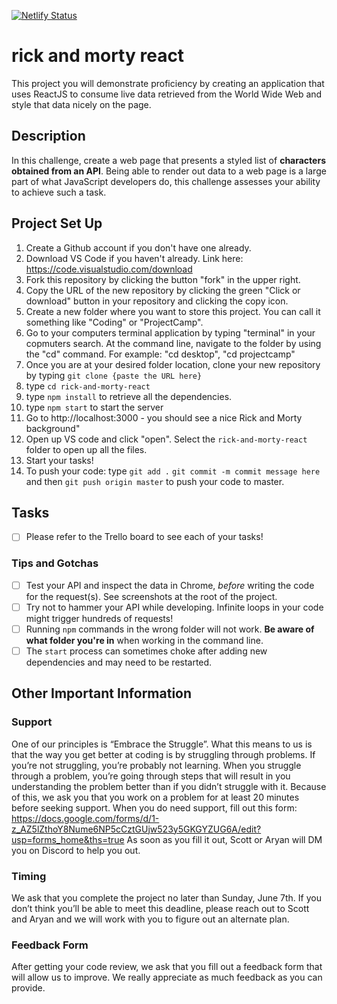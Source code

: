 [![Netlify Status](https://api.netlify.com/api/v1/badges/c8d7d3b2-7f0a-4dbf-8f35-8aa0056c83ca/deploy-status)](https://app.netlify.com/sites/friendly-visvesvaraya-87f45b/deploys)

# rick and morty react

This project you will demonstrate proficiency by creating an application that uses ReactJS to consume live data retrieved from the World Wide Web and style that data nicely on the page.

## Description

In this challenge, create a web page that presents a styled list of **characters obtained from an API**. Being able to render out data to a web page is a large part of what JavaScript developers do, this challenge assesses your ability to achieve such a task.


## Project Set Up

1. Create a Github account if you don't have one already. 
2. Download VS Code if you haven't already. Link here: https://code.visualstudio.com/download
3. Fork this repository by clicking the button "fork" in the upper right. 
4. Copy the URL of the new repository by clicking the green "Click or download" button in your repository and clicking the copy icon.
5.  Create a new folder where you want to store this project. You can call it something like "Coding" or "ProjectCamp".
6.  Go to your computers terminal application by typing "terminal" in your copmuters search.  At the command line, navigate to the folder by using the "cd" command. For example: "cd desktop", "cd projectcamp" 
7. Once you are at your desired folder location, clone your new repository by typing `git clone {paste the URL here}`
8. type `cd rick-and-morty-react`
9. type `npm install` to retrieve all the dependencies. 
10. type `npm start` to start the server
11. Go to http://localhost:3000 - you should see a nice Rick and Morty background"
12. Open up VS code and click "open". Select the `rick-and-morty-react` folder to open up all the files.
13. Start your tasks!
14. To push your code: type `git add .` `git commit -m commit message here` and then `git push origin master` to push your code to master.

## Tasks

- [ ] Please refer to the Trello board to see each of your tasks!


### Tips and Gotchas

- [ ] Test your API and inspect the data in Chrome, _before_ writing the code for the request(s). See screenshots at the root of the project.
- [ ] Try not to hammer your API while developing. Infinite loops in your code might trigger hundreds of requests!
- [ ] Running `npm` commands in the wrong folder will not work. **Be aware of what folder you're in** when working in the command line.
- [ ] The `start` process can sometimes choke after adding new dependencies and may need to be restarted.

## Other Important Information

### Support
One of our principles is “Embrace the Struggle”. What this means to us is that the way you get better at coding is by struggling through problems. If you’re not struggling, you’re probably not learning. When you struggle through a problem, you’re going through steps that will result in you understanding the problem better than if you didn’t struggle with it.
Because of this, we ask you that you work on a problem for at least 20 minutes before seeking support. When you do need support, fill out this form:
https://docs.google.com/forms/d/1-z_AZ5lZthoY8Nume6NP5cCztGUjw523y5GKGYZUG6A/edit?usp=forms_home&ths=true
As soon as you fill it out, Scott or Aryan will DM you on Discord to help you out. 

### Timing
We ask that you complete the project no later than Sunday, June 7th. If you don’t think you’ll be able to meet this deadline, please reach out to Scott and Aryan and we will work with you to figure out an alternate plan.

### Feedback Form
After getting your code review, we ask that you fill out a feedback form that will allow us to improve. We really appreciate as much feedback as you can provide.


